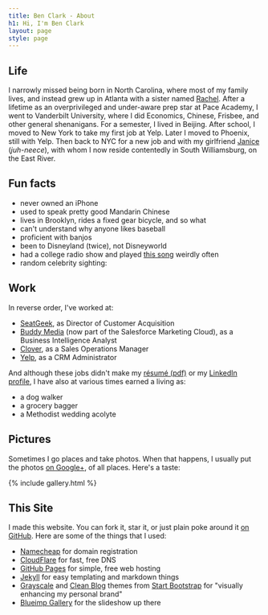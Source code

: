 ```yaml
---
title: Ben Clark - About
h1: Hi, I'm Ben Clark
layout: page
style: page
---
```


## Life

I narrowly missed being born in North Carolina, where most of my family lives, and instead grew up in Atlanta with a sister named [Rachel](https://www.facebook.com/profile.php?id=2717269). After a lifetime as an overprivileged and under-aware prep star at Pace Academy, I went to Vanderbilt University, where I did Economics, Chinese, Frisbee, and other general shenanigans. For a semester, I lived in Beijing. After school, I moved to New York to take my first job at Yelp. Later I moved to Phoenix, still with Yelp. Then back to NYC for a new job and with my girlfriend [Janice](https://www.facebook.com/janice.bacuetes) (*juh-neece*), with whom I now reside contentedly in South Williamsburg, on the East River.

<div id="map"></div>

## Fun facts

* never owned an iPhone
* used to speak pretty good Mandarin Chinese
* lives in Brooklyn, rides a fixed gear bicycle, and so what
* can't understand why anyone likes baseball
* proficient with banjos
* been to Disneyland (twice), not Disneyworld
* had a college radio show and played [this song](https://www.youtube.com/watch?v=U55hXetSKSQ) weirdly often
* random celebrity sighting: <span id="celeb_sighting" style="display:none">Alec Baldwin</span>

## Work

In reverse order, I've worked at:

* [SeatGeek](https://seatgeek.com/), as Director of Customer Acquisition
* [Buddy Media](http://www.exacttarget.com/products/social-media-marketing/buddy-media) (now part of the Salesforce Marketing Cloud), as a Business Intelligence Analyst
* [Clover](https://www.clover.com/), as a Sales Operations Manager
* [Yelp](http://www.yelp.com/nyc), as a CRM Administrator

And although these jobs didn't make my [résumé (pdf)](http://files.clarkbk.com/resume.pdf) or my [LinkedIn profile](https://www.linkedin.com/in/clarkbk), I have also at various times earned a living as:

* a dog walker
* a grocery bagger
* a Methodist wedding acolyte

## Pictures

Sometimes I go places and take photos. When that happens, I usually put the photos [on Google+](https://plus.google.com/photos/101356415299525876294/albums), of all places. Here's a taste:

{% include gallery.html %}

## This Site

I made this website. You can fork it, star it, or just plain poke around it [on GitHub](https://github.com/clarkbk/clarkbk.github.io). Here are some of the things that I used:

* [Namecheap](https://www.namecheap.com) for domain registration
* [CloudFlare](https://www.cloudflare.com) for fast, free DNS
* [GitHub Pages](https://pages.github.com/) for simple, free web hosting
* [Jekyll](https://github.com/jekyll/jekyll) for easy templating and markdown things
* [Grayscale](http://startbootstrap.com/template-overviews/grayscale/) and [Clean Blog](http://startbootstrap.com/template-overviews/clean-blog/) themes from [Start Bootstrap](http://startbootstrap.com/) for "visually enhancing my personal brand"
* [Blueimp Gallery](https://github.com/blueimp/Gallery) for the slideshow up there
